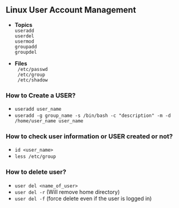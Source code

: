 ## Linux User Account Management

- __Topics__  
```useradd```  
```userdel```  
```usermod```  
```groupadd```  
```groupdel```  

- __Files__  
``` /etc/passwd```  
``` /etc/group```  
``` /etc/shadow```

### How to Create a USER?
- ```useradd user_name```
- ```useradd -g group_name -s /bin/bash -c "description" -m -d /home/user_name user_name```

### How to check user information or USER created or not?
- ```id <user_name>```
- ```less /etc/group```

### How to delete user?

- ```user del <name_of_user>```
- ```user del -r``` (Will remove home directory)
- ```user del -f``` (force delete even if the user is logged in)

